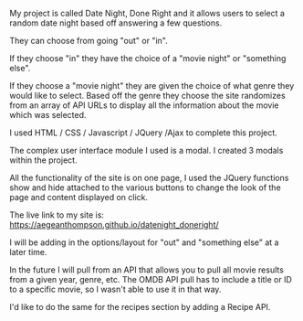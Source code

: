 My project is called Date Night, Done Right and it allows users to select a random date night based off answering a few questions.

They can choose from going "out" or "in".

If they choose "in" they have the choice of a "movie night" or "something else".

If they choose a "movie night" they are given the choice of what genre they would like to select. Based off the genre they choose the site randomizes from an array of API URLs to display all the information about the movie which was selected. 

I used HTML / CSS / Javascript / JQuery /Ajax to complete this project. 

The complex user interface module I used is a modal. I created 3 modals within the project. 

All the functionality of the site is on one page, I used the JQuery functions show and hide attached to the various buttons to change the look of the page and content displayed on click.

The live link to my site is: https://aegeanthompson.github.io/datenight_doneright/

I will be adding in the options/layout for "out" and "something else" at a later time. 

In the future I will pull from an API that allows you to pull all movie results from a given year, genre, etc. The OMDB API pull has to include a title or ID to a specific movie, so I wasn't able to use it in that way. 

I'd like to do the same for the recipes section by adding a Recipe API. 
